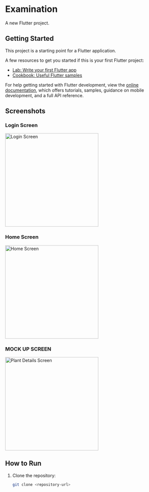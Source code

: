 # Examination

A new Flutter project.

## Getting Started

This project is a starting point for a Flutter application.

A few resources to get you started if this is your first Flutter project:

- [Lab: Write your first Flutter app](https://docs.flutter.dev/get-started/codelab)
- [Cookbook: Useful Flutter samples](https://docs.flutter.dev/cookbook)

For help getting started with Flutter development, view the
[online documentation](https://docs.flutter.dev/), which offers tutorials,
samples, guidance on mobile development, and a full API reference.

## Screenshots

### Login Screen
<img src="assets/login.PNG" alt="Login Screen" width="300">

### Home Screen
<img src="assets/homescreen.PNG" alt="Home Screen" width="300">

### MOCK UP SCREEN
<img src="assets/mockupscreen.PNG" alt="Plant Details Screen" width="300">

## How to Run

1. Clone the repository:
   ```bash
   git clone <repository-url>
